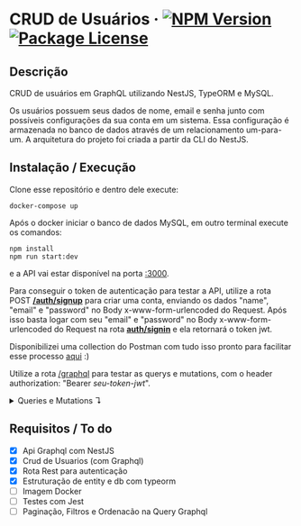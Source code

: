 # CRUD de Usuários &middot; <a href="https://www.npmjs.com/~nestjscore" target="_blank"><img src="https://img.shields.io/npm/v/@nestjs/core.svg" alt="NPM Version" /></a> <a href="https://www.npmjs.com/~nestjscore" target="_blank"><img src="https://img.shields.io/npm/l/@nestjs/core.svg" alt="Package License" /></a>
<!-- <a href="https://coveralls.io/github/nestjs/nest?branch=master" target="_blank"><img src="https://coveralls.io/repos/github/nestjs/nest/badge.svg?branch=master#9" alt="Coverage" /></a> -->
</p>

## Descrição

CRUD de usuários em GraphQL utilizando NestJS, TypeORM e MySQL.

Os usuários possuem seus dados de nome, email e senha junto com possíveis configurações da sua conta em um sistema. Essa configuração é armazenada no banco de dados através de um relacionamento um-para-um. A arquitetura do projeto foi criada a partir da CLI do NestJS.

## Instalação / Execução

Clone esse repositório e dentro dele execute:

```shell
docker-compose up
```

Após o docker iniciar o banco de dados MySQL, em outro terminal execute os comandos:

```shell
npm install
npm run start:dev
```

e a API vai estar disponível na porta [:3000](http://localhost:3000/).

Para conseguir o token de autenticação para testar a API, utilize a rota POST [**/auth/signup**](localhost:3000/auth/signup) para criar uma conta, enviando os dados "name", "email" e "password" no Body x-www-form-urlencoded do Request.
Após isso basta logar com seu "email" e "password" no Body x-www-form-urlencoded do Request na rota [**auth/signin**](localhost:3000/auth/signin) e ela retornará o token jwt.

Disponibilizei uma collection do Postman com tudo isso pronto para facilitar esse processo [aqui](https://github.com/lucasthalless/users-crud/blob/main/users-crud.postman_collection.json) :)

Utilize a rota [/graphql](http://localhost:3000/graphql) para testar as querys e mutations, com o header authorization: "Bearer *seu-token-jwt*".

<details> 
<summary> Queries e Mutations ↴</summary>
<br>

- getUsers
```
{
	getUsers {
    id
    name
    email
    settings {
      userId
      receiveEmails
      receiveNotifications
    }
  }
}
```

- getUser
```
{
  getUser(id: 1) {
    id
    name
    email
    password
    settings {
      userId
      receiveEmails
      receiveNotifications
    }
  }
}
```

- createUser
```
mutation {
  createUser (createUserInput: {name: "maria", email: "maria@gmail.com", password: "m4r14"}){
    id
    name
    email
    password
    settings {
      userId
      receiveEmails
      receiveNotifications
    }
  }
}
```

- updateUser
```
mutation {
  updateUser (id: 1, updateUserInput: {name:"maria", email: "maria@gmail.com", password:"maria123"}){
    id
    name
    email
    password
    settings {
      userId
      receiveEmails
      receiveNotifications
    }
  }
}
```

- removeUser
```
mutation {
  removeUser (id: 1)
}
```

- createUserSettings
```
mutation {
  createUserSettings (createUserSettingsInput: {userId: 22, receiveEmails: false, receiveNotifications: true}) {
    userId
    receiveEmails
    receiveNotifications
  }
}
```

- updateUserSettings
```
mutation {
  updateUserSettings (userId: 22, updateUserSettingsInput: {receiveEmails: true, receiveNotifications: true}) {
    userId
    receiveEmails
    receiveNotifications
  }
}
```

</details>

## Requisitos / To do

- [x] Api Graphql com NestJS
- [x] Crud de Usuarios (com Graphql)
- [x] Rota Rest para autenticação
- [x] Estruturação de entity e db com typeorm
- [ ] Imagem Docker
- [ ] Testes com Jest
- [ ] Paginação, Filtros e Ordenacão na Query Graphql

<!-- ## Testes

```bash
# unit tests
$ npm run test

# e2e tests
$ npm run test:e2e

# test coverage
$ npm run test:cov
``` -->
